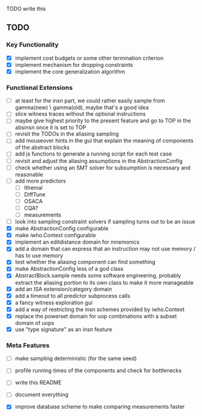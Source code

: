 TODO write this

## TODO

### Key Functionality
  - [X] implement cost budgets or some other termination criterion
  - [X] implement mechanism for dropping constraints
  - [X] implement the core generalization algorithm

### Functional Extensions
  - [ ] at least for the insn part, we could rather easily sample from  gamma(new) \ gamma(old), maybe that's a good idea
  - [ ] slice witness traces without the optional instructions
  - [ ] maybe give highest priority to the present feature and go to TOP in the absinsn once it is set to TOP
  - [ ] revisit the TODOs in the aliasing sampling
  - [ ] add mouseover hints in the gui that explain the meaning of components of the abstract blocks
  - [ ] add js functions to generate a running script for each test case
  - [ ] revisit and adjust the aliasing assumptions in the AbstractionConfig
  - [ ] check whether using an SMT solver for subsumption is necessary and reasonable
  - [ ] add more predictors
    - [ ] Ithemal
    - [ ] DiffTune
    - [ ] OSACA
    - [ ] CQA?
    - [ ] measurements
  - [ ] look into sampling constraint solvers if sampling turns out to be an issue
  - [X] make AbstractionConfig configurable
  - [X] make iwho.Context configurable
  - [X] implement an editdistance domain for mnemonics
  - [X] add a domain that can express that an instruction may not use memory / has to use memory
  - [X] test whether the aliasing component can find something
  - [X] make AbstractionConfig less of a god class
  - [X] AbstractBlock.sample needs some software engineering, probably extract the aliasing portion to its own class to make it more manageable
  - [X] add an ISA extension/category domain
  - [X] add a timeout to all predictor subprocess calls
  - [X] a fancy witness exploration gui
  - [X] add a way of restricting the insn schemes provided by iwho.Context
  - [X] replace the powerset domain for uop combinations with a subset domain of uops
  - [X] use "type signature" as an insn feature

### Meta Features
  - [ ] make sampling deterministic (for the same seed)
  - [ ] profile running times of the components and check for bottlenecks
  - [ ] write this README
  - [ ] document everything
  - [X] improve database scheme to make comparing measurements faster


